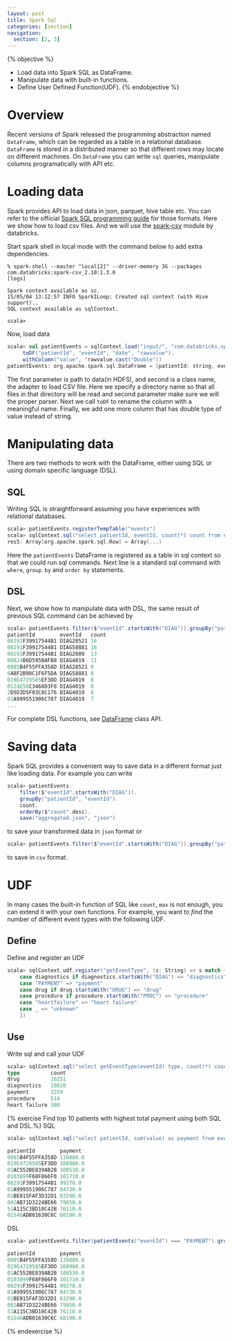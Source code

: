 ```yaml
---
layout: post
title: Spark Sql
categories: [section]
navigation:
  section: [2, 3]
---
```

{% objective %}
- Load data into Spark SQL as DataFrame.
- Manipulate data with built-in functions.
- Define User Defined Function(UDF).
{% endobjective %}

# Overview
Recent versions of Spark released the programming abstraction named `DataFrame`, which can be regarded as a table in a relational database. `DataFrame` is stored in a distributed manner so that different rows may locate on different machines. On `DataFrame` you can write `sql` queries, manipulate columns programatically with API etc.

# Loading data
Spark provides API to load data in json, parquet, hive table etc. You can refer to the official [Spark SQL programming guide](https://spark.apache.org/docs/latest/sql-programming-guide.html#data-sources) for those formats. Here we show how to load csv files. And we will use the [spark-csv](https://github.com/databricks/spark-csv) module by databricks.

Start spark shell in local mode with the command below to add extra dependencies.

```
% spark-shell --master "local[2]" --driver-memory 3G --packages com.databricks:spark-csv_2.10:1.3.0
[logs]

Spark context available as sc.
15/05/04 13:12:57 INFO SparkILoop: Created sql context (with Hive support)..
SQL context available as sqlContext.

scala> 
```

Now, load data
```scala
scala> val patientEvents = sqlContext.load("input/", "com.databricks.spark.csv").
     toDF("patientId", "eventId", "date", "rawvalue").
     withColumn("value", 'rawvalue.cast("Double"))
patientEvents: org.apache.spark.sql.DataFrame = [patientId: string, eventId: string, date: string, rawvalue: string, value: double]
```
The first parameter is path to data(in HDFS), and second is a class name, the adapter to load CSV file. Here we specify a directory name so that all files in that directory will be read and second parameter make sure we will the proper parser. Next we call `toDF` to rename the column with a meaningful name. Finally, we add one more column that has double type of value instead of string.

# Manipulating data
There are two methods to work with the DataFrame, either using SQL or using domain specific language (DSL). 
## SQL
Writing SQL is straightforward assuming you have experiences with relational databases.
```scala
scala> patientEvents.registerTempTable("events")
scala> sqlContext.sql("select patientId, eventId, count(*) count from events where eventId like 'DIAG%' group by patientId, eventId order by count desc").collect
res5: Array[org.apache.spark.sql.Row] = Array(...)
```
Here the `patientEvents` DataFrame is registered as a table in sql context so that we could run sql commands. Next line is a standard sql command with `where`, `group by` and `order by` statements.
## DSL
Next, we show how to manipulate data with DSL, the same result of previous SQL command can be achieved by
```scala
scala> patientEvents.filter($"eventId".startsWith("DIAG")).groupBy("patientId", "eventId").count.orderBy($"count".desc).show
patientId        eventId   count
00291F39917544B1 DIAG28521 16   
00291F39917544B1 DIAG58881 16   
00291F39917544B1 DIAG2809  13   
00824B6D595BAFB8 DIAG4019  11   
0085B4F55FFA358D DIAG28521 9    
6A8F2B98C1F6F5DA DIAG58881 8    
019E4729585EF3DD DIAG4019  8    
0124E58C3460D3F8 DIAG4019  8    
2D5D3D5F03C8C176 DIAG4019  8    
01A999551906C787 DIAG4019  7    
...
```
For complete DSL functions, see [DataFrame](http://spark.apache.org/docs/latest/api/scala/index.html#org.apache.spark.sql.DataFrame) class API.

# Saving data
Spark SQL provides a convenient way to save data in a different format just like loading data. For example you can write 

```scala
scala> patientEvents.
    filter($"eventId".startsWith("DIAG")).
    groupBy("patientId", "eventId").
    count.
    orderBy($"count".desc).
    save("aggregated.json", "json")
```
to save your transformed data in `json` format or

```scala
scala> patientEvents.filter($"eventId".startsWith("DIAG")).groupBy("patientId", "eventId").count.orderBy($"count".desc).save("aggregated.csv", "com.databricks.spark.csv")
```
to save  in `csv` format.

# UDF
In many cases the built-in function of SQL like `count`, `max` is not enough, you can extend it with your own functions. For example, you want to _find_ the number of different event types with the following UDF.

## Define
Define and register an UDF
```scala
scala> sqlContext.udf.register("getEventType", (s: String) => s match {
    case diagnostics if diagnostics.startsWith("DIAG") => "diagnostics"
    case "PAYMENT" => "payment"
    case drug if drug.startsWith("DRUG") => "drug"
    case procedure if procedure.startsWith("PROC") => "procedure"
    case "heartfailure" => "heart failure"
    case _ => "unknown"
    })
```

## Use
Write sql and call your UDF

```scala
scala> sqlContext.sql("select getEventType(eventId) type, count(*) count from events group by getEventType(eventId) order by count desc").show
type          count
drug          16251
diagnostics   10820
payment       3259 
procedure     514  
heart failure 300  
```

{% exercise Find top 10 patients with highest total payment using both SQL and DSL.%}
SQL
```scala
scala> sqlContext.sql("select patientId, sum(value) as payment from events where eventId = 'PAYMENT' group by patientId order by payment desc limit 10").show

patientId        payment
0085B4F55FFA358D 139880.0
019E4729585EF3DD 108980.0
01AC552BE839AB2B 108530.0
0103899F68F866F0 101710.0
00291F39917544B1 99270.0
01A999551906C787 84730.0
01BE015FAF3D32D1 83290.0
002AB71D3224BE66 79850.0
51A115C3BD10C42B 76110.0
01546ADB01630C6C 68190.0
```
DSL
```scala
scala> patientEvents.filter(patientEvents("eventId") === "PAYMENT").groupBy("patientId").agg("value" -> "sum").withColumnRenamed("sum(value)", "payment").orderBy($"payment".desc).show(10)

patientId        payment
0085B4F55FFA358D 139880.0
019E4729585EF3DD 108980.0
01AC552BE839AB2B 108530.0
0103899F68F866F0 101710.0
00291F39917544B1 99270.0
01A999551906C787 84730.0
01BE015FAF3D32D1 83290.0
002AB71D3224BE66 79850.0
51A115C3BD10C42B 76110.0
01546ADB01630C6C 68190.0
```
{% endexercise %}


